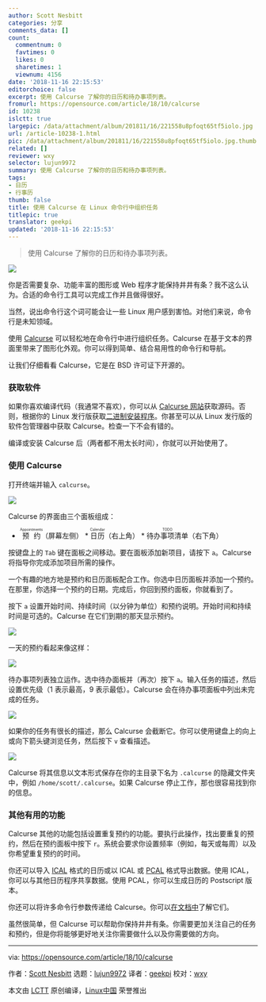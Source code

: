 ```yaml
---
author: Scott Nesbitt
categories: 分享
comments_data: []
count:
  commentnum: 0
  favtimes: 0
  likes: 0
  sharetimes: 1
  viewnum: 4156
date: '2018-11-16 22:15:53'
editorchoice: false
excerpt: 使用 Calcurse 了解你的日历和待办事项列表。
fromurl: https://opensource.com/article/18/10/calcurse
id: 10238
islctt: true
largepic: /data/attachment/album/201811/16/221558u8pfoqt65tf5iolo.jpg
url: /article-10238-1.html
pic: /data/attachment/album/201811/16/221558u8pfoqt65tf5iolo.jpg.thumb.jpg
related: []
reviewer: wxy
selector: lujun9972
summary: 使用 Calcurse 了解你的日历和待办事项列表。
tags:
- 日历
- 行事历
thumb: false
title: 使用 Calcurse 在 Linux 命令行中组织任务
titlepic: true
translator: geekpi
updated: '2018-11-16 22:15:53'
---
```



> 
> 使用 Calcurse 了解你的日历和待办事项列表。
> 
> 
> 


![](/data/attachment/album/201811/16/221558u8pfoqt65tf5iolo.jpg)


你是否需要复杂、功能丰富的图形或 Web 程序才能保持井井有条？我不这么认为。合适的命令行工具可以完成工作并且做得很好。


当然，说出命令行这个词可能会让一些 Linux 用户感到害怕。对他们来说，命令行是未知领域。


使用 [Calcurse](http://www.calcurse.org/) 可以轻松地在命令行中进行组织任务。Calcurse 在基于文本的界面里带来了图形化外观。你可以得到简单、结合易用性的命令行和导航。


让我们仔细看看 Calcurse，它是在 BSD 许可证下开源的。


### 获取软件


如果你喜欢编译代码（我通常不喜欢），你可以从 [Calcurse 网站](http://www.calcurse.org/)获取源码。否则，根据你的 Linux 发行版获取[二进制安装程序](http://www.calcurse.org/downloads/#packages)。你甚至可以从 Linux 发行版的软件包管理器中获取 Calcurse。检查一下不会有错的。


编译或安装 Calcurse 后（两者都不用太长时间），你就可以开始使用了。


### 使用 Calcurse


打开终端并输入 `calcurse`。


![](/data/attachment/album/201811/16/221601lui77meiu769u8um.png)


Calcurse 的界面由三个面板组成：


* <ruby> 预约 <rt>  Appointments </rt></ruby>（屏幕左侧） \* <ruby> 日历 <rt>  Calendar </rt></ruby>（右上角） \* <ruby> 待办事项清单 <rt>  TODO </rt></ruby>（右下角）


按键盘上的 `Tab` 键在面板之间移动。要在面板添加新项目，请按下 `a`。Calcurse 将指导你完成添加项目所需的操作。


一个有趣的地方地是预约和日历面板配合工作。你选中日历面板并添加一个预约。在那里，你选择一个预约的日期。完成后，你回到预约面板，你就看到了。


按下 `a` 设置开始时间、持续时间（以分钟为单位）和预约说明。开始时间和持续时间是可选的。Calcurse 在它们到期的那天显示预约。


![](/data/attachment/album/201811/16/221603sdrlglhwfzhc5bfn.png)


一天的预约看起来像这样：


![](/data/attachment/album/201811/16/221607jtmpm7x3f6xcfe75.png)


待办事项列表独立运作。选中待办面板并（再次）按下 `a`。输入任务的描述，然后设置优先级（1 表示最高，9 表示最低）。Calcurse 会在待办事项面板中列出未完成的任务。


![](/data/attachment/album/201811/16/221609yieaekmzhez4mrfh.png)


如果你的任务有很长的描述，那么 Calcurse 会截断它。你可以使用键盘上的向上或向下箭头键浏览任务，然后按下 `v` 查看描述。


![](/data/attachment/album/201811/16/221610r54qakqquqfdo4v5.png)


Calcurse 将其信息以文本形式保存在你的主目录下名为 `.calcurse` 的隐藏文件夹中，例如 `/home/scott/.calcurse`。如果 Calcurse 停止工作，那也很容易找到你的信息。


### 其他有用的功能


Calcurse 其他的功能包括设置重复预约的功能。要执行此操作，找出要重复的预约，然后在预约面板中按下 `r`。系统会要求你设置频率（例如，每天或每周）以及你希望重复预约的时间。


你还可以导入 [ICAL](https://tools.ietf.org/html/rfc2445) 格式的日历或以 ICAL 或 [PCAL](http://pcal.sourceforge.net/) 格式导出数据。使用 ICAL，你可以与其他日历程序共享数据。使用 PCAL，你可以生成日历的 Postscript 版本。


你还可以将许多命令行参数传递给 Calcurse。你可以[在文档中](http://www.calcurse.org/files/manual.chunked/ar01s04.html#_invocation)了解它们。


虽然很简单，但 Calcurse 可以帮助你保持井井有条。你需要更加关注自己的任务和预约，但是你将能够更好地关注你需要做什么以及你需要做的方向。




---


via: <https://opensource.com/article/18/10/calcurse>


作者：[Scott Nesbitt](https://opensource.com/users/scottnesbitt) 选题：[lujun9972](https://github.com/lujun9972) 译者：[geekpi](https://github.com/geekpi) 校对：[wxy](https://github.com/wxy)


本文由 [LCTT](https://github.com/LCTT/TranslateProject) 原创编译，[Linux中国](https://linux.cn/) 荣誉推出